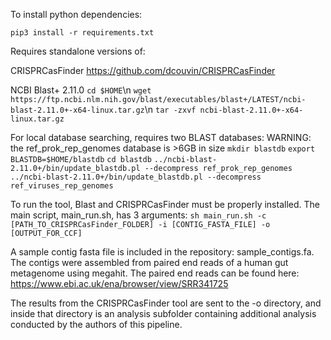 To install python dependencies:

`pip3 install -r requirements.txt`

Requires standalone versions of:

CRISPRCasFinder
https://github.com/dcouvin/CRISPRCasFinder

NCBI Blast+ 2.11.0
`cd $HOME`\n
`wget https://ftp.ncbi.nlm.nih.gov/blast/executables/blast+/LATEST/ncbi-blast-2.11.0+-x64-linux.tar.gz`\n
`tar -zxvf ncbi-blast-2.11.0+-x64-linux.tar.gz`

For local database searching, requires two BLAST databases:
WARNING: the ref_prok_rep_genomes database is >6GB in size
`mkdir blastdb`
`export BLASTDB=$HOME/blastdb`
`cd blastdb`
`../ncbi-blast-2.11.0+/bin/update_blastdb.pl --decompress ref_prok_rep_genomes`
`../ncbi-blast-2.11.0+/bin/update_blastdb.pl --decompress ref_viruses_rep_genomes`

To run the tool, Blast and CRISPRCasFinder must be properly installed.
The main script, main_run.sh, has 3 arguments:
`sh main_run.sh -c [PATH_TO_CRISPRCasFinder_FOLDER] -i [CONTIG_FASTA_FILE] -o [OUTPUT_FOR_CCF]`

A sample contig fasta file is included in the repository: sample_contigs.fa. The contigs were assembled from paired end reads of a human gut metagenome using megahit. The paired end reads can be found here: 
https://www.ebi.ac.uk/ena/browser/view/SRR341725

The results from the CRISPRCasFinder tool are sent to the -o directory, and inside that directory is an analysis subfolder containing additional analysis conducted by the authors of this pipeline.
